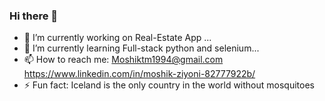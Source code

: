 ### Hi there 👋
- 🔭 I’m currently working on Real-Estate App  ...
- 🌱 I’m currently learning Full-stack python and selenium...
- 📫 How to reach me: Moshiktm1994@gmail.com https://www.linkedin.com/in/moshik-ziyoni-82777922b/
- ⚡ Fun fact: Iceland is the only country in the world without mosquitoes
<!--
**MoshikZiyoni/MoshikZiyoni** is a ✨ _special_ ✨ repository because its `README.md` (this file) appears on your GitHub profile.

Here are some ideas to get you started:



